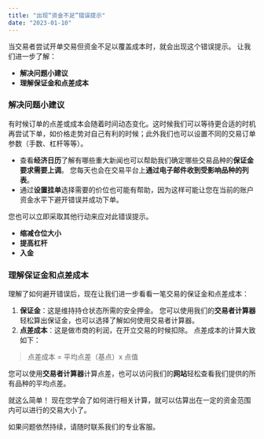 ```yaml
---
title: "出现“资金不足”错误提示"
date: "2023-01-10"
---
```


当交易者尝试开单交易但资金不足以覆盖成本时，就会出现这个错误提示。 让我们进一步了解：

- **解决问题小建议**
- **理解保证金和点差成本**

### 解决问题小建议

有时候订单的点差或成本会随着时间动态变化。这时候我们可以等待更合适的时机再尝试下单，如价格走势对自己有利的时候；此外我们也可以设置不同的交易订单参数（手数、杠杆等等）。

- 查看**经济日历**了解有哪些重大新闻也可以帮助我们确定哪些交易品种的**保证金要求需要上调**。 您每天也会在交易平台上**通过电子邮件收到受影响品种的列表**。
- 通过**设置挂单**选择需要的价位也可能有帮助，因为这样可能让您在当前的账户资金水平下避开错误并成功下单。

您也可以立即采取其他行动来应对此错误提示。

- **缩减仓位大小**
- **提高杠杆**
- **入金**

### **理解保证金和点差成本**

理解了如何避开错误后，现在让我们进一步看看一笔交易的保证金和点差成本：

1. **保证金**：这是维持持仓状态所需的安全押金。 您可以使用我们的**交易者计算器**轻松算出保证金，也可以选择了解如何使用交易者计算器。
2. **点差成本**：这是做市商的利润，在开立交易的时候扣除。 点差成本的计算大致如下：

> 点差成本 = 平均点差（基点）x 点值

您可以使用**交易者计算器**计算点差，也可以访问我们的**网站**轻松查看我们提供的所有品种的平均点差。

就这么简单！ 现在您学会了如何进行相关计算，就可以估算出在一定的资金范围内可以进行的交易大小了。

如果问题依然持续，请随时联系我们的专业客服。
